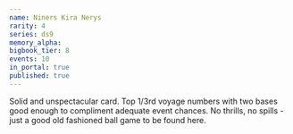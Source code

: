 ```yaml
---
name: Niners Kira Nerys
rarity: 4
series: ds9
memory_alpha:
bigbook_tier: 8
events: 10
in_portal: true
published: true
---
```


Solid and unspectacular card. Top 1/3rd voyage numbers with two bases good enough to compliment adequate event chances. No thrills, no spills - just a good old fashioned ball game to be found here.
